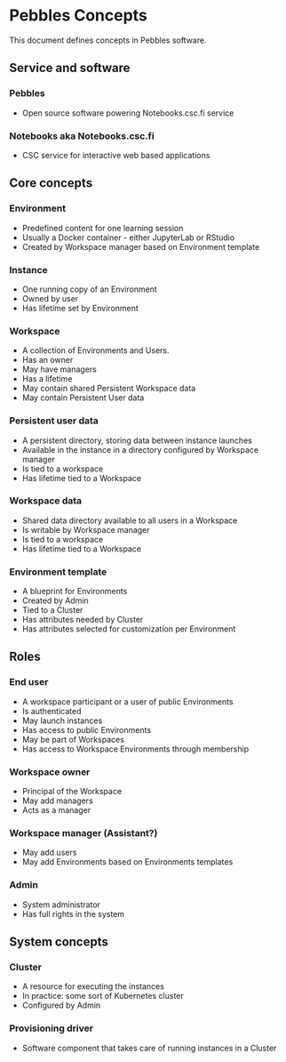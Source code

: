# Pebbles Concepts

This document defines concepts in Pebbles software.

## Service and software

### Pebbles

- Open source software powering Notebooks.csc.fi service

### Notebooks aka Notebooks.csc.fi

- CSC service for interactive web based applications

## Core concepts

### Environment

- Predefined content for one learning session
- Usually a Docker container - either JupyterLab or RStudio
- Created by Workspace manager based on Environment template

### Instance

- One running copy of an Environment
- Owned by user
- Has lifetime set by Environment

### Workspace

- A collection of Environments and Users.
- Has an owner
- May have managers
- Has a lifetime
- May contain shared Persistent Workspace data
- May contain Persistent User data

### Persistent user data

- A persistent directory, storing data between instance launches
- Available in the instance in a directory configured by Workspace manager
- Is tied to a workspace
- Has lifetime tied to a Workspace

### Workspace data

- Shared data directory available to all users in a Workspace
- Is writable by Workspace manager
- Is tied to a workspace
- Has lifetime tied to a Workspace

### Environment template

- A blueprint for Environments
- Created by Admin
- Tied to a Cluster
- Has attributes needed by Cluster
- Has attributes selected for customization per Environment

## Roles

### End user

- A workspace participant or a user of public Environments
- Is authenticated
- May launch instances
- Has access to public Environments
- May be part of Workspaces
- Has access to Workspace Environments through membership

### Workspace owner

- Principal of the Workspace
- May add managers
- Acts as a manager

### Workspace manager (Assistant?)

- May add users
- May add Environments based on Environments templates

### Admin

- System administrator
- Has full rights in the system

## System concepts

### Cluster

- A resource for executing the instances
- In practice: some sort of Kubernetes cluster
- Configured by Admin

### Provisioning driver

- Software component that takes care of running instances in a Cluster
